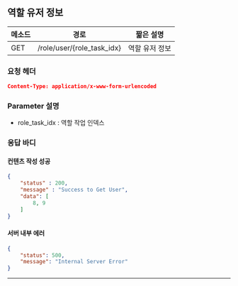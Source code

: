 ## 역할 유저 정보

| 메소드 | 경로                       | 짧은 설명      |
| ------ | -------------------------- | -------------- |
| GET    | /role/user/{role_task_idx} | 역할 유저 정보 |

### 요청 헤더

```json
Content-Type: application/x-www-form-urlencoded
```

### Parameter 설명

* role_task_idx : 역할 작업 인덱스

### 응답 바디

#### 컨텐츠 작성 성공

```json
{
    "status" : 200,
    "message" : "Success to Get User",
  	"data": [
        8, 9
    ]
}
```

#### 서버 내부 에러

```json
{
    "status": 500,
    "message": "Internal Server Error"
}
```
------
